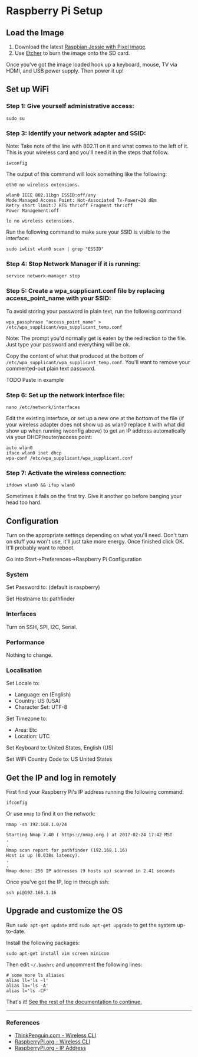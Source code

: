 # Raspberry Pi Setup

## Load the Image

1. Download the latest [Raspbian Jessie with Pixel image](https://downloads.raspberrypi.org/raspbian_latest).
2. Use [Etcher](https://etcher.io/) to burn the image onto the SD card.

Once you've got the image loaded hook up a keyboard, mouse, TV via HDMI, and USB power supply. Then power it up!

## Set up WiFi

### Step 1: Give yourself administrative access:

```
sudo su
```

### Step 3: Identify your network adapter and SSID:

Note: Take note of the line with 802.11 on it and what comes to the left of it. This is your wireless card and you'll need it in the steps that follow.

```
iwconfig
```

The output of this command will look something like the following:

```
eth0 no wireless extensions.

wlan0 IEEE 802.11bgn ESSID:off/any
Mode:Managed Access Point: Not-Associated Tx-Power=20 dBm
Retry short limit:7 RTS thr:off Fragment thr:off
Power Management:off

lo no wireless extensions.
```

Run the following command to make sure your SSID is visible to the interface:

```
sudo iwlist wlan0 scan | grep "ESSID"
```

### Step 4: Stop Network Manager if it is running:

```
service network-manager stop
```

### Step 5: Create a wpa_supplicant.conf file by replacing access_point_name with your SSID:

To avoid storing your password in plain text, run the following command

```
wpa_passphrase "access_point_name" > /etc/wpa_supplicant/wpa_supplicant_temp.conf
```

Note: The prompt you'd normally get is eaten by the redirection to the file. Just type your password and everything will be ok.

Copy the content of what that produced at the bottom of `/etc/wpa_supplicant/wpa_supplicant_temp.conf`. You'll want to remove your commented-out plain text password.

TODO Paste in example

### Step 6: Set up the network interface file:

```
nano /etc/network/interfaces
```

Edit the existing interface, or set up a new one at the bottom of the file (if your wireless adapter does not show up as wlan0 replace it with what did show up when running iwconfig above) to get an IP address automatically via your DHCP/router/access point:

```
auto wlan0
iface wlan0 inet dhcp
wpa-conf /etc/wpa_supplicant/wpa_supplicant.conf
```

### Step 7: Activate the wireless connection:

```
ifdown wlan0 && ifup wlan0
```

Sometimes it fails on the first try. Give it another go before banging your head too hard.

## Configuration

Turn on the appropriate settings depending on what you'll need. Don't turn on stuff you won't use, it'll just take more energy. Once finished click OK. It'll probably want to reboot.

Go into Start->Preferences->Raspberry Pi Configuration

### System

Set Password to: <Your Password> (default is raspberry)

Set Hostname to: pathfinder

### Interfaces

Turn on SSH, SPI, I2C, Serial.

### Performance

Nothing to change.

### Localisation

Set Locale to:

* Language: en (English)
* Country: US (USA)
* Character Set: UTF-8

Set Timezone to:

* Area: Etc
* Location: UTC

Set Keyboard to: United States, English (US)

Set WiFi Country Code to: US United States

## Get the IP and log in remotely

First find your Raspberry Pi's IP address running the following command:

```
ifconfig
```

Or use `nmap` to find it on the network:

```
nmap -sn 192.168.1.0/24

Starting Nmap 7.40 ( https://nmap.org ) at 2017-02-24 17:42 MST
.
.
Nmap scan report for pathfinder (192.168.1.16)
Host is up (0.038s latency).
.
.
Nmap done: 256 IP addresses (9 hosts up) scanned in 2.41 seconds
```

Once you've got the IP, log in through ssh:

```
ssh pi@192.168.1.16
```

## Upgrade and customize the OS

Run `sudo apt-get update` and `sudo apt-get upgrade` to get the system up-to-date.

Install the following packages:

```
sudo apt-get install vim screen minicom
```

Then edit `~/.bashrc` and uncomment the following lines:

```
# some more ls aliases
alias ll='ls -l'
alias la='ls -A'
alias l='ls -CF'
```

That's it! [See the rest of the documentation to continue.](../README.md)

----

### References

* [ThinkPenguin.com - Wireless CLI](https://www.thinkpenguin.com/gnu-linux/how-configure-wifi-card-using-command-line-or-terminal)
* [RaspberryPi.org - Wireless CLI](https://www.raspberrypi.org/documentation/configuration/wireless/wireless-cli.md)
* [RaspberryPi.org - IP Address](https://www.raspberrypi.org/documentation/remote-access/ip-address.md)
